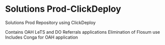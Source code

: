 # Solutions Prod-ClickDeploy
Solutions Prod Repository using ClickDeploy

Contains OAH LeTS and DO Referrals applications
Elimination of Flosum use
Includes Conga for OAH application
